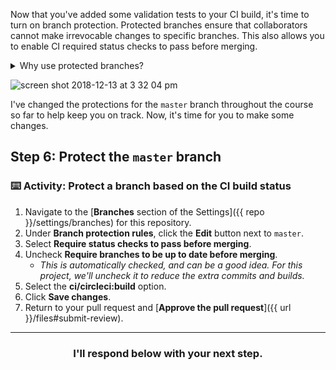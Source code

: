 Now that you've added some validation tests to your CI build, it's time to turn on branch protection. Protected branches ensure that collaborators cannot make irrevocable changes to specific branches. This also allows you to enable CI required status checks to pass before merging.

<details>
    <summary>Why use protected branches?</summary>
    Protected branches enable you to allow other contributors to create branches and suggest changes to your repository, while making sure those changes are throughly reviewed before being merged in. While protected branches is a <b>great</b> way to ensure changes are being tested, utilizing a continuous integration services like Circle CI provides an <i>automated</i> process for testing any changes being suggested, as they are being suggested.  
</details>

![screen shot 2018-12-13 at 3 32 04 pm](https://user-images.githubusercontent.com/6351798/49971616-4baa7780-feec-11e8-950e-cce1985531d9.png)

I've changed the protections for the `master` branch throughout the course so far to help keep you on track. Now, it's time for you to make some changes.

## Step 6: Protect the `master` branch

### :keyboard: Activity: Protect a branch based on the CI build status

1. Navigate to the [**Branches** section of the Settings]({{ repo }}/settings/branches) for this repository.
1. Under **Branch protection rules**, click the **Edit** button next to `master`.
1. Select **Require status checks to pass before merging**.
1. Uncheck **Require branches to be up to date before merging**.
    - _This is automatically checked, and can be a good idea. For this project, we'll uncheck it to reduce the extra commits and builds._
1. Select the **ci/circleci:build** option.
1. Click **Save changes**.
1. Return to your pull request and [**Approve the pull request**]({{ url }}/files#submit-review).

<hr>
<h3 align="center">I'll respond below with your next step.</h3>
